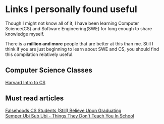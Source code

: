 # Links I personally found useful

Though I might not know all of it, I have been learning Computer Science(CS) and Software Engineering(SWE) for long enough to share knowledge myself.  

There is a **million and more** people that are better at this than me. Still I think if you are just beginning to learn about SWE and CS, you should find this compilation relatively useful.


## Computer Science Classes


[Harvard Intro to CS](https://www.edx.org/course/cs50s-introduction-to-computer-science)

## Must read articles

[Falsehoods CS Students (Still) Believe Upon Graduating](https://www.netmeister.org/blog/cs-falsehoods.html)  
[Semper Ubi Sub Ubi - Things They Don't Teach You In School](https://www.netmeister.org/blog/semper-ubi-sub-ubi.html)
